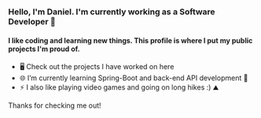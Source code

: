 ### Hello, I'm Daniel. I'm currently working as a Software Developer 👋  

#### I like coding and learning new things. This profile is where I put my public projects I'm proud of.

* 🖥️ Check out the projects I have worked on here
* 🌐 I’m currently learning Spring-Boot and back-end API development 📡
* ⚡ I also like playing video games and going on long hikes :) ⛰️

Thanks for checking me out!
